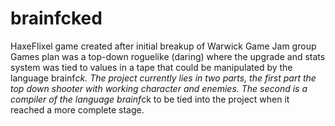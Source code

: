 # brainfcked
HaxeFlixel game created after initial breakup of Warwick Game Jam group
Games plan was a top-down roguelike (daring) where the upgrade and stats system was
tied to values in a tape that could be manipulated by the language brainf*ck.
The project currently lies in two parts, the first part the top down shooter with working character and enemies.
The second is a compiler of the language brainf*ck to be tied into the project when it reached a more complete stage.
